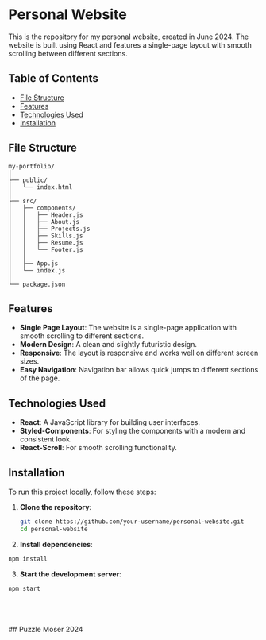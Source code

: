 # Personal Website

This is the repository for my personal website, created in June 2024. The website is built using React and features a single-page layout with smooth scrolling between different sections.

## Table of Contents
- [File Structure](#file-structure)
- [Features](#features)
- [Technologies Used](#technologies-used)
- [Installation](#installation)

## File Structure
```
my-portfolio/
│
├── public/
│   └── index.html
│
├── src/
│   ├── components/
│   │   ├── Header.js
│   │   ├── About.js
│   │   ├── Projects.js
│   │   ├── Skills.js
│   │   ├── Resume.js
│   │   └── Footer.js
│   │
│   ├── App.js
│   └── index.js
│
└── package.json
```

## Features
- **Single Page Layout**: The website is a single-page application with smooth scrolling to different sections.
- **Modern Design**: A clean and slightly futuristic design.
- **Responsive**: The layout is responsive and works well on different screen sizes.
- **Easy Navigation**: Navigation bar allows quick jumps to different sections of the page.

## Technologies Used
- **React**: A JavaScript library for building user interfaces.
- **Styled-Components**: For styling the components with a modern and consistent look.
- **React-Scroll**: For smooth scrolling functionality.

## Installation
To run this project locally, follow these steps:

1. **Clone the repository**:
   ```bash
   git clone https://github.com/your-username/personal-website.git
   cd personal-website
   ```
2. **Install dependencies**:
  ```bash
  npm install
  ```
3. **Start the development server**:
  ```bash
  npm start
  ```
<br>
<br>
<br>
## Puzzle Moser 2024
